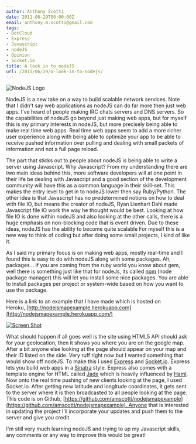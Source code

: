 ```yaml
---
author: Anthony Scotti
date: 2011-06-29T00:00:00Z
email: anthony.m.scotti@gmail.com
tags:
- DotCloud
- Express
- Javascript
- nodeJS
- Opinion
- Socket.io
title: A look in to nodeJS
url: /2011/06/29/a-look-in-to-nodejs/
---
```


![NodeJS Logo](/images/logo/node_js_logo.jpg)

NodeJS is a new take on a way to build scalable network services. Note that I didn't say web applications as nodeJS can do far more then just web apps. I've heard of people making IRC chats servers and DNS servers. So the capabilities of nodeJS go beyond just making web apps, but for myself this is my primary interests in nodeJS, but more precisely being able to make real time web apps. Real time web apps seem to add a more richer user experience along with being able to optimize your app to be able to receive pushed information over pulling and dealing with small packets of information and not a full page reload.

The part that sticks out to people about nodeJS is being able to write a server using Javascript. Why Javascript? From my understanding there are two main ideas behind this, more software developers will at one point in their life be dealing with Javascript and a good section of the development community will have this as a common language in their skill-set. This makes the entry level to get in to nodeJS lower then say Ruby/Python. The other idea is that Javascript has no predetermined notions on how to deal with file IO, but means the creator of nodeJS, Ryan Lienhart Dahl made Javascript file IO work the way he thought would be best. Looking at how file IO is done within nodeJS and also looking at the other calls, there is a huge emphasis on non-blocking code that is event driven. Due to these ideas, nodeJS has the ability to become quite scalable For myself this is a new way to think of coding but after doing some small projects, I kind of like it.

As I said my primary focus is on making web apps, mostly real-time and I found this is easy to do with nodeJS along with some packages. Ah, packages... if you are coming from the ruby world you know about gem, well there is something just like that for nodeJs, its called [npm](http://npmjs.org/) (node package manager) this will let you install some nice packages. You are able to install packages per project or system-wide based on how you want to use the package.

Here is a link to an example that I have made which is hosted on Heroku, [http://nodejsmapexample.herokuapp.com](http://nodejsmapexample.herokuapp.com/)

[![Screen Shot](/images/a-look-in-to-nodejs/Screen-shot-2011-06-28-at-10.58.15-AM-300x256.png)](/images/a-look-in-to-nodejs/Screen-shot-2011-06-28-at-10.58.15-AM.png)

What should happen if all goes well is the site using HTML5 API should ask for your geolocation, then it shows you where you are on the google map. After a bit anyone else looking at the page should appear on your map and their ID listed on the side. Very ruff right now but I wanted something that would show off nodeJS. To make this I used [Express](http://expressjs.com/) and [Socket.io](http://socket.io/). Express lets you build web apps in a [Sinatra](http://www.sinatrarb.com/) style. Express also comes with a template engine for HTML called [Jade](http://jade-lang.com/) which is heavily influenced by [Haml](http://haml-lang.com/). Now onto the real time pushing of new clients looking at the page, I used Socket.io. After getting new latitude and longitude coordinates, it gets sent to the server where it is then broadcasted to all people looking at the page. This code is on Github, [https://github.com/amscotti/nodejsmapexample](https://github.com/amscotti/nodejsmapexample). Anyone that is interested in updating the project I'll incorporate your updates and push them to the server and give you credit.

I'm still very much learning nodeJS and trying to up my Javascript skills, any comments or any way to improve this would be great!

